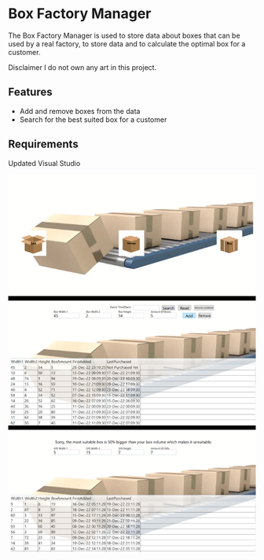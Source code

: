 # Box Factory Manager

The Box Factory Manager is used to store data about boxes that can be used by a real factory,
to store data and to calculate the optimal box for a customer.

Disclaimer
I do not own any art in this project.

## Features

- Add and remove boxes from the data
- Search for the best suited box for a customer

## Requirements
Updated Visual Studio

![alt text](https://github.com/lashaka/Box-Factory-Manager/blob/main/BoxFactoryExample.png)
